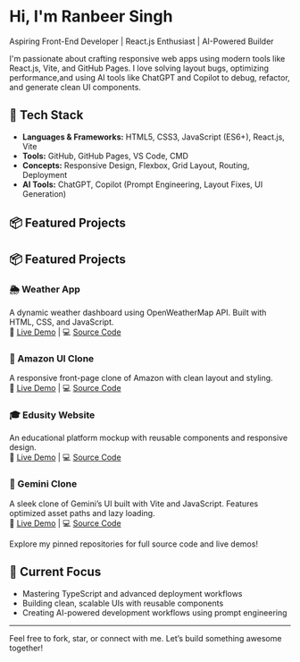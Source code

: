 #  Hi, I'm Ranbeer Singh

 Aspiring Front-End Developer | React.js Enthusiast | AI-Powered Builder

I'm passionate about crafting responsive web apps using modern tools like React.js, Vite, and GitHub Pages.
I love solving layout bugs, optimizing performance,and using AI tools like ChatGPT and Copilot to debug, 
refactor, and generate clean UI components.

## 🔧 Tech Stack
- **Languages & Frameworks:** HTML5, CSS3, JavaScript (ES6+), React.js, Vite
- **Tools:** GitHub, GitHub Pages, VS Code, CMD
- **Concepts:** Responsive Design, Flexbox, Grid Layout, Routing, Deployment
- **AI Tools:** ChatGPT, Copilot (Prompt Engineering, Layout Fixes, UI Generation)

## 📦 Featured Projects
## 📦 Featured Projects

### 🌦️ Weather App
A dynamic weather dashboard using OpenWeatherMap API. Built with HTML, CSS, and JavaScript.  
🔗 [Live Demo](https://ranbeer-15234.github.io/weather-app/) | 
💻 [Source Code](https://github.com/Ranbeer-15234/weather-app)

### 🛒 Amazon UI Clone
A responsive front-page clone of Amazon with clean layout and styling.  
🔗 [Live Demo](https://ranbeer-15234.github.io/Amazon-clone/) |
💻 [Source Code](https://github.com/Ranbeer-15234/Amazon-clone)


### 🎓 Edusity Website
An educational platform mockup with reusable components and responsive design.  
🔗 [Live Demo](https://ranbeer-15234.github.io/edusity/) | 
💻 [Source Code](https://github.com/Ranbeer-15234/edusity)


### 🧠 Gemini Clone
A sleek clone of Gemini’s UI built with Vite and JavaScript. Features optimized asset paths and lazy loading.  
🔗 [Live Demo](https://ranbeer-15234.github.io/GeminiApp/) |
💻 [Source Code](https://github.com/Ranbeer-15234/GeminiApp)


Explore my pinned repositories for full source code and live demos!

## 🎯 Current Focus
- Mastering TypeScript and advanced deployment workflows  
- Building clean, scalable UIs with reusable components  
- Creating AI-powered development workflows using prompt engineering

---

Feel free to fork, star, or connect with me. Let’s build something awesome together!
